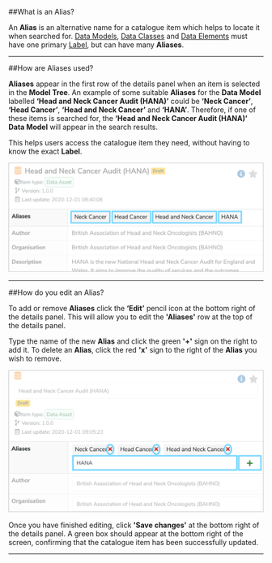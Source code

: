 ##What is an Alias?

An **Alias** is an alternative name for a catalogue item which helps to locate it when searched for. [Data Models](../data-model/data-model.md), [Data Classes](../data-class/data-class.md) and [Data Elements](../data-element/data-element.md) must have one primary [Label](../label/label.md), but can have many **Aliases**. 

---

##How are Aliases used?

**Aliases** appear in the first row of the details panel when an item is selected in the **Model Tree**. An example of some suitable **Aliases** for the **Data Model** labelled **‘Head and Neck Cancer Audit (HANA)’** could be **‘Neck Cancer’**, **‘Head Cancer’**, **‘Head and Neck Cancer’** and **‘HANA’**. Therefore, if one of these items is searched for, the **‘Head and Neck Cancer Audit (HANA)’** **Data Model** will appear in the search results. 

This helps users access the catalogue item they need, without having to know the exact **Label**.
 
![Aliases displayed in the details panel](alias-example.png)

---

##How do you edit an Alias?

To add or remove **Aliases** click the **‘Edit’** pencil icon at the bottom right of the details panel. This will allow you to edit the **'Aliases'** row at the top of the details panel.  

Type the name of the new **Alias** and click the green **'+'** sign on the right to add it. To delete an **Alias**, click the red **'x'** sign to the right of the **Alias** you wish to remove. 

![Editing Aliases in the details panel](edit-alias.png)

Once you have finished editing, click **'Save changes'** at the bottom right of the details panel. A green box should appear at the bottom right of the screen, confirming that the catalogue item has been successfully updated.

---